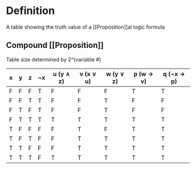 # Definition
A table showing the truth value of a [[Proposition]]al logic formula

## Compound [[Proposition]] 
Table size determined by 2^(variable #)



| x   | y   | z   | ¬x  | u  (y ∧ z) | v (x ∨ u) | w  (y ∨ z) | p (w → v) | q  (¬x → p) |
| --- | --- | --- | --- | ---------- | --------- | ---------- | --------- | ----------- |
| F   | F   | F   | T   | F          | F         | F          | T         | T           |
| F   | F   | T   | T   | F          | F         | T          | F         | F           |
| F   | T   | F   | T   | F          | F         | T          | F         | F           |
| F   | T   | T   | T   | T          | T         | T          | T         | T           |
| T   | F   | F   | F   | F          | T         | F          | T         | T           |
| T   | F   | T   | F   | F          | T         | T          | T         | T           |
| T   | T   | F   | F   | F          | T         | T          | T         | T           |
| T   | T   | T   | F   | T          | T         | T          | T         | T           |

